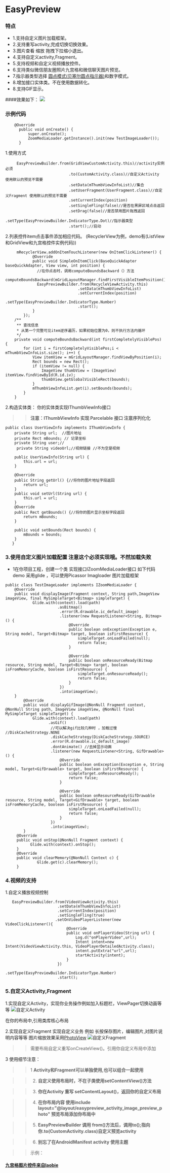 # EasyPreview

 ### 特点
   * 1.支持自定义图片加载框架。
   * 2.支持重写activity,完成切换切换效果。
   * 3.图片查看 缩放 拖拽下拉缩小退出。
   * 4.支持自定义activity,Fragment。
   * 5.支持视频和自定义视频播放控件。 
   * 6.支持类似微信朋友圈照片九宫格和微信聊天图片预览。
   * 7.指示器类型选择 [圆点模式(贝塞尔圆点指示器)](https://github.com/yanyiqun001/bannerDot)和数字模式。
   * 8.增加接口实体类。不在使用数据转化。
   * 8.支持GIF显示。

####效果如下：
![](gif/test.gif)


### 示例代码
```
    @Override
      public void onCreate() {
          super.onCreate();
          ZoomMediaLoader.getInstance().init(new TestImageLoader());
      }
```
 1.使用方式
```
     EasyPreviewBuilder.from(GridViewCustomActivity.this)//activity实例必须
                            .to(CustomActivity.class)//自定义Activity 使用默认的预览不需要
                            .setData(mThumbViewInfoList)//集合
                            .setUserFragment(UserFragment.class)//自定义Fragment 使用默认的预览不需要
                            .setCurrentIndex(position)
                            .setSingleFling(false)//是否在黑屏区域点击返回
                            .setDrag(false)//是否禁用图片拖拽返回  
                            .setType(EasyPreviewBuilder.IndicatorType.Dot)//指示器类型
                            .start();//启动            

```
2.列表控件item点击事件添加相应代码。
(RecyclerView为例，demo有(ListView和GridView和九宫格控件实例代码))
```
     mRecyclerView.addOnItemTouchListener(new OnItemClickListener() {
            @Override
            public void SimpleOnItemClick(BaseQuickAdapter baseQuickAdapter, View view, int position) {
              //在你点击时，调用computeBoundsBackward（）方法
                computeBoundsBackward(mGridLayoutManager.findFirstVisibleItemPosition());
              EasyPreviewBuilder.from(RecycleViewActivity.this)
                                .setData(mThumbViewInfoList)
                                .setCurrentIndex(position)
                                .setType(EasyPreviewBuilder.IndicatorType.Number)
                                .start();
            }
        });
    /**
     ** 查找信息
     * 从第一个完整可见item逆序遍历，如果初始位置为0，则不执行方法内循环
     */
    private void computeBoundsBackward(int firstCompletelyVisiblePos) {
        for (int i = firstCompletelyVisiblePos;i < mThumbViewInfoList.size(); i++) {
            View itemView = mGridLayoutManager.findViewByPosition(i);
            Rect bounds = new Rect();
            if (itemView != null) {
                ImageView thumbView = (ImageView) itemView.findViewById(R.id.iv);
                thumbView.getGlobalVisibleRect(bounds);
            }
            mThumbViewInfoList.get(i).setBounds(bounds);
        }
    }
````
  2.构造实体类： 你的实体类实现IThumbViewInfo接口 
  >> **注意：IThumbViewInfo 实现 Parcelable 接口 注意序列化化**
 ```
 public class UserViewInfo implements IThumbViewInfo {
     private String url;  //图片地址
     private Rect mBounds; // 记录坐标
     private String user;//
      private String videoUrl;//视频链接 //不为空是视频
      
     public UserViewInfo(String url) {
         this.url = url;
     }
 
     @Override
     public String getUrl() {//将你的图片地址字段返回
         return url;
     }
     public void setUrl(String url) {
         this.url = url;
     }
     @Override
     public Rect getBounds() {//将你的图片显示坐标字段返回
         return mBounds;
     }
     
     public void setBounds(Rect bounds) {
         mBounds = bounds;
     }
    } 
 ```

### 3.使用自定义图片加载配置  **注意这个必须实现哦。不然加载失败**
   * 1在你项目工程，创建一个类 实现接口IZoomMediaLoader接口 如下代码
       demo 采用glide ，可以使用Picassor Imagloader 图片加载框架
````
public class TestImageLoader implements IZoomMediaLoader {
    @Override
    public void displayImage(Fragment context, String path,ImageView imageView, final MySimpleTarget<Bitmap> simpleTarget) {
            Glide.with(context).load(path)
                       .asBitmap()
                        .error(R.drawable.ic_default_image)
                        .listener(new RequestListener<String, Bitmap>() {
                            @Override
                            public boolean onException(Exception e, String model, Target<Bitmap> target, boolean isFirstResource) {
                                simpleTarget.onLoadFailed(null);
                                return false;
                            }

                            @Override
                            public boolean onResourceReady(Bitmap resource, String model, Target<Bitmap> target, boolean isFromMemoryCache, boolean isFirstResource) {
                                simpleTarget.onResourceReady();
                                return false;
                            }
                        })
                        .into(imageView);
    }
        @Override
        public void displayGifImage(@NonNull Fragment context, @NonNull String path, ImageView imageView, @NonNull final MySimpleTarget simpleTarget) {
            Glide.with(context).load(path)
                   .asGif()
                    //可以解决gif比较几种时 ，加载过慢  //DiskCacheStrategy.NONE
                    .diskCacheStrategy(DiskCacheStrategy.SOURCE)
                    .error(R.drawable.ic_default_image)
                    .dontAnimate() //去掉显示动画
                    .listener(new RequestListener<String, GifDrawable>() {
                        @Override
                        public boolean onException(Exception e, String model, Target<GifDrawable> target, boolean isFirstResource) {
                            simpleTarget.onResourceReady();
                            return false;
                        }

                        @Override
                        public boolean onResourceReady(GifDrawable resource, String model, Target<GifDrawable> target, boolean isFromMemoryCache, boolean isFirstResource) {
                            simpleTarget.onLoadFailed(null);
                            return false;
                        }
                    })
                    .into(imageView);
        }
     @Override
     public void onStop(@NonNull Fragment context) {
           Glide.with(context).onStop();
     }
     @Override
     public void clearMemory(@NonNull Context c) {
              Glide.get(c).clearMemory();
     }

````
### 4.视频的支持
1.自定义播放视频控制
```
   EasyPreviewBuilder.from(VideoViewActivity.this)
                       .setData(mThumbViewInfoList)
                       .setCurrentIndex(position)
                       .setSingleFling(true)
                      .setOnVideoPlayerListener(new VideoClickListener(){
                           @Override
                           public void onPlayerVideo(String url) {
                               Log.d("onPlayerVideo",url);
                               Intent intent=new Intent(VideoViewActivity.this, VideoPlayerDetailedActivity.class);
                               intent.putExtra("url",url);
                               startActivity(intent);
                           }
                       })
                       .setType(EasyPreviewBuilder.IndicatorType.Number)
                       .start();
```

### 5.自定义Activity,Fragment
 1.实现自定义Activity，实现你业务操作例如加入标题栏，ViewPager切换动画等等
![自定义Activity](gif/2022-07-10_115213.png) 

 在你的布局中,引用类库核心布局
 
 >><include layout="@layout/easypreview_activity_image_preview_photo" />

 
2.实现自定义Fragment   实现自定义业务  例如 长按保存图片，编辑图片,对图片说明内容等等
图片缩放效果采用[PhotoView](https://github.com/chrisbanes/PhotoView)
![自定义Fragment](gif/自定义Fragment.png)

>>需要布局自定义重写onCreateView()。引用你自定义布局中添加
>><include layout="@layout/easypreview_fragment_image_photo_layout" />
 
3 使用细节注意：
  >>1  **Activity和Fragment可以单独使用,也可以组合一起使用**
  
  >>2. **自定义使用布局时，不在子类使用setContentView()方法**
  
  >>3. **你在Activity 重写 setContentLayout()，返回你的自定义布局**
  
  >>4. **在你布局内容 使用include layout="@layout/easypreview_activity_image_preview_photo" 预览布局添加你布局中**
 
  >>5. **EasyPreviewBuilder 调用 from()方法后，调用to();指向你.to(CustomActivity.class)自定义预览activity**
 
  >>6. **别忘了在AndroidManifest  activity 使用主题**
 
  >> 示例：
              <!--注册自定义activity-->
                <activity android:name=".custom.CustomActivity"
                    android:screenOrientation="portrait"
                    android:theme="@android:style/Theme.Translucent.NoTitleBar"
              /> 

#### [九宫格图片控件来自laobie](https://github.com/laobie/NineGridImageView)
